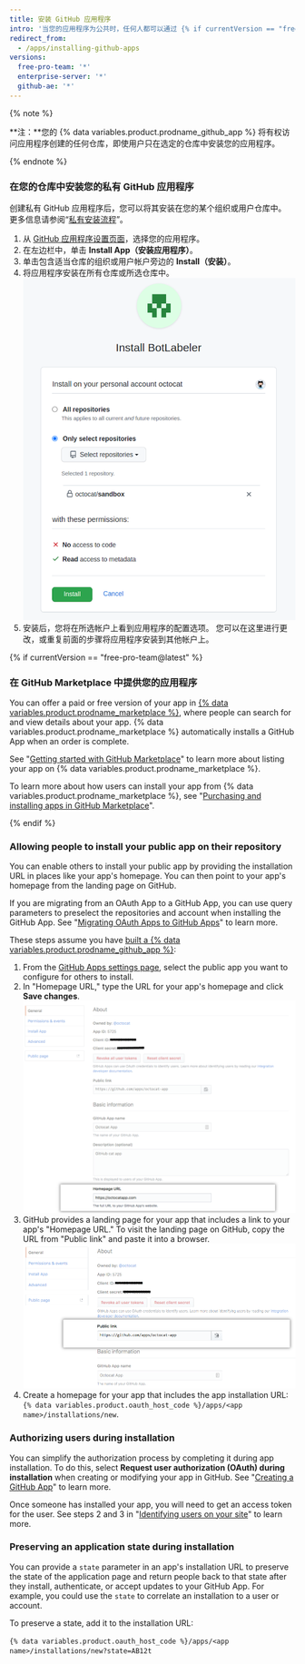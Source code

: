 ```yaml
---
title: 安装 GitHub 应用程序
intro: '当您的应用程序为公共时，任何人都可以通过 {% if currentVersion == "free-pro-team@latest" %} {% data variables.product.prodname_marketplace %} 或{% endif %}安装 URL 将您的应用程序安装在他们的仓库中。 当您的应用程序为私有时，您只能将该应用程序安装在您自己的仓库中。'
redirect_from:
  - /apps/installing-github-apps
versions:
  free-pro-team: '*'
  enterprise-server: '*'
  github-ae: '*'
---
```


{% note %}

**注：**您的 {% data variables.product.prodname_github_app %} 将有权访问应用程序创建的任何仓库，即使用户只在选定的仓库中安装您的应用程序。

{% endnote %}

### 在您的仓库中安装您的私有 GitHub 应用程序

创建私有 GitHub 应用程序后，您可以将其安装在您的某个组织或用户仓库中。 更多信息请参阅“[私有安装流程](/apps/managing-github-apps/making-a-github-app-public-or-private/#private-installation-flow)”。

1. 从 [GitHub 应用程序设置页面](https://github.com/settings/apps)，选择您的应用程序。
2. 在左边栏中，单击 **Install App（安装应用程序）**。
3. 单击包含适当仓库的组织或用户帐户旁边的 **Install（安装）**。
4. 将应用程序安装在所有仓库或所选仓库中。 ![App installation permissions](/assets/images/install_permissions.png)
5. 安装后，您将在所选帐户上看到应用程序的配置选项。 您可以在这里进行更改，或重复前面的步骤将应用程序安装到其他帐户上。

{% if currentVersion == "free-pro-team@latest" %}
### 在 GitHub Marketplace 中提供您的应用程序

You can offer a paid or free version of your app in [{% data variables.product.prodname_marketplace %}](https://github.com/marketplace), where people can search for and view details about your app. {% data variables.product.prodname_marketplace %} automatically installs a GitHub App when an order is complete.

See "[Getting started with GitHub Marketplace](/marketplace/getting-started/)" to learn more about listing your app on {% data variables.product.prodname_marketplace %}.

To learn more about how users can install your app from {% data variables.product.prodname_marketplace %}, see "[Purchasing and installing apps in GitHub Marketplace](/articles/purchasing-and-installing-apps-in-github-marketplace)".

{% endif %}

### Allowing people to install your public app on their repository

You can enable others to install your public app by providing the installation URL in places like your app's homepage. You can then point to your app's homepage from the landing page on GitHub.

 If you are migrating from an OAuth App to a GitHub App, you can use query parameters to preselect the repositories and account when installing the GitHub App. See "[Migrating OAuth Apps to GitHub Apps](/apps/migrating-oauth-apps-to-github-apps/)" to learn more.

These steps assume you have [built a {% data variables.product.prodname_github_app %}](/apps/building-github-apps/):

1. From the [GitHub Apps settings page](https://github.com/settings/apps), select the public app you want to configure for others to install.
2. In "Homepage URL," type the URL for your app's homepage and click **Save changes**. ![Homepage URL](/assets/images/github-apps/github_apps_homepageURL.png)
3. GitHub provides a landing page for your app that includes a link to your app's "Homepage URL." To visit the landing page on GitHub, copy the URL from "Public link" and paste it into a browser. ![Public link](/assets/images/github-apps/github_apps_public_link.png)
4. Create a homepage for your app that includes the app installation URL: `{% data variables.product.oauth_host_code %}/apps/<app name>/installations/new`.

### Authorizing users during installation

You can simplify the authorization process by completing it during app installation. To do this, select **Request user authorization (OAuth) during installation** when creating or modifying your app in GitHub. See "[Creating a GitHub App](/apps/building-github-apps/creating-a-github-app/)" to learn more.

Once someone has installed your app, you will need to get an access token for the user. See steps 2 and 3 in "[Identifying users on your site](/apps/building-github-apps/identifying-and-authorizing-users-for-github-apps/#identifying-users-on-your-site)" to learn more.
### Preserving an application state during installation

You can provide a `state` parameter in an app's installation URL to preserve the state of the application page and return people back to that state after they install, authenticate, or accept updates to your GitHub App. For example, you could use the `state` to correlate an installation to a user or account.

To preserve a state, add it to the installation URL:

`{% data variables.product.oauth_host_code %}/apps/<app name>/installations/new?state=AB12t`
